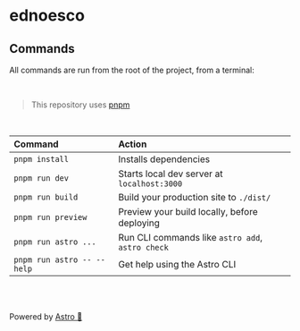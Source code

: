 # ednoesco

## Commands

All commands are run from the root of the project, from a terminal:

<br>

> This repository uses [pnpm](https://pnpm.io)

<br>

| Command                    | Action                                           |
| :------------------------- | :----------------------------------------------- |
| `pnpm install`             | Installs dependencies                            |
| `pnpm run dev`             | Starts local dev server at `localhost:3000`      |
| `pnpm run build`           | Build your production site to `./dist/`          |
| `pnpm run preview`         | Preview your build locally, before deploying     |
| `pnpm run astro ...`       | Run CLI commands like `astro add`, `astro check` |
| `pnpm run astro -- --help` | Get help using the Astro CLI                     |

<br>
<br>

Powered by [Astro 🚀](https://astro.build)
